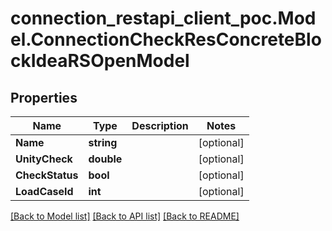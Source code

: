 # connection_restapi_client_poc.Model.ConnectionCheckResConcreteBlockIdeaRSOpenModel

## Properties

Name | Type | Description | Notes
------------ | ------------- | ------------- | -------------
**Name** | **string** |  | [optional] 
**UnityCheck** | **double** |  | [optional] 
**CheckStatus** | **bool** |  | [optional] 
**LoadCaseId** | **int** |  | [optional] 

[[Back to Model list]](../README.md#documentation-for-models) [[Back to API list]](../README.md#documentation-for-api-endpoints) [[Back to README]](../README.md)

